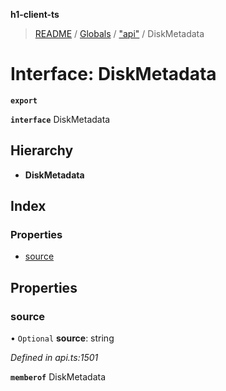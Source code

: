 **h1-client-ts**

> [README](../README.md) / [Globals](../globals.md) / ["api"](../modules/_api_.md) / DiskMetadata

# Interface: DiskMetadata

**`export`** 

**`interface`** DiskMetadata

## Hierarchy

* **DiskMetadata**

## Index

### Properties

* [source](_api_.diskmetadata.md#source)

## Properties

### source

• `Optional` **source**: string

*Defined in api.ts:1501*

**`memberof`** DiskMetadata
